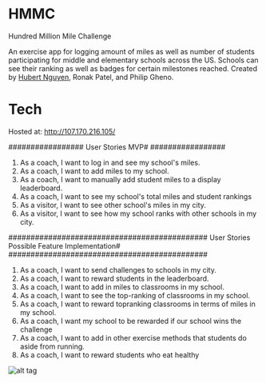 HMMC
====

Hundred Million Mile Challenge 

An exercise app for logging amount of miles as well as number of students participating for middle and elementary schools across the US. Schools can see their ranking as well as badges for certain milestones reached. Created by <a href="https://recruit.makersquare.com/users/133">Hubert Nguyen</a>, Ronak Patel, and Philip Gheno.  

Tech
====

Hosted at: <http://107.170.216.105/>

#################
User Stories MVP#
#################

1. As a coach, I want to log in and see my school's miles.
2. As a coach, I want to add miles to my school.
3. As a coach, I want to manually add student miles to a display leaderboard.
4. As a coach, I want to see my school's total miles and student rankings
5. As a visitor, I want to see other school's miles in my city.
6. As a visitor, I want to see how my school ranks with other schools in my city.


#############################################
User Stories Possible Feature Implementation#
#############################################

1. As a coach, I want to send challenges to schools in my city.
2. As a coach, I want to reward students in the leaderboard.
3. As a coach, I want to add in miles to classrooms in my school.
4. As a coach, I want to see the top-ranking of classrooms in my school.
5. As a coach, I want to reward topranking classrooms in terms of miles in my school.
6. As a coach, I want my school to be rewarded if our school wins the challenge
7. As a coach, I want to add in other exercise methods that students do aside from running.
8. As a coach, I want to reward students who eat healthy

![alt tag](http://s21.postimg.org/vsqioxwg7/entities.png)
